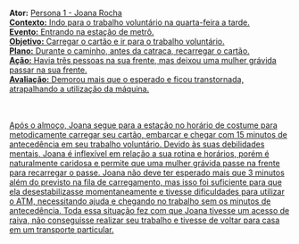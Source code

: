 
**Ator:** <a href="Personas/Persona 1.md">Persona 1 - Joana Rocha<br/>
**Contexto:** Indo para o trabalho voluntário na quarta-feira a tarde.<br/>
**Evento:** Entrando na estação de metrô.<br/>
**Objetivo:** Carregar o cartão e ir para o trabalho voluntário.<br/>
**Plano:** Durante o caminho, antes da catraca, recarregar o cartão.<br/>
**Ação:** Havia três pessoas na sua frente, mas deixou uma mulher grávida passar na sua frente.<br/>
**Avaliação:** Demorou mais que o esperado e ficou transtornada, atrapalhando a utilização da máquina.<br/>
<br/><br/>

Após o almoço, Joana segue para a estação no horário de costume para metodicamente carregar seu cartão, embarcar e chegar com 15 minutos de antecedência em seu trabalho voluntário. Devido às suas debilidades mentais, Joana é inflexível em relação a sua rotina e horários, porém é naturalmente caridosa e permite que uma mulher grávida passe na frente para recarregar o passe. Joana não deve ter esperado mais que 3 minutos além do previsto na fila de carregamento, mas isso foi suficiente para que ela desestabilizasse momentaneamente e tivesse dificuldades para utilizar o ATM, necessitando ajuda e chegando no trabalho sem os minutos de antecedência. Toda essa situação fez com que Joana tivesse um acesso de raiva, não conseguisse realizar seu trabalho e tivesse de voltar para casa em um transporte particular.